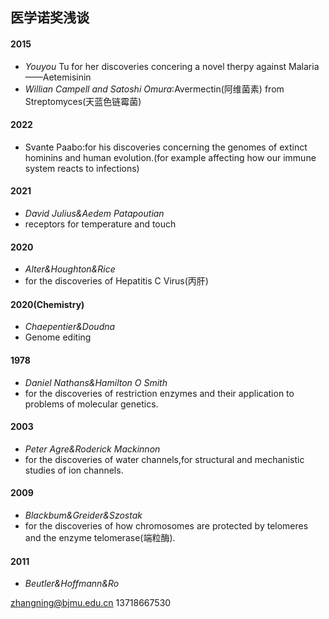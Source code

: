 ## 医学诺奖浅谈
#### 2015
- *Youyou* Tu for her discoveries concering a novel therpy against Malaria——Aetemisinin
- *Willian Campell and Satoshi Omura*:Avermectin(阿维菌素) from Streptomyces(天蓝色链霉菌)
#### 2022
- Svante Paabo:for his discoveries concerning the genomes of extinct hominins and human evolution.(for example affecting how our immune system reacts to infections)
#### 2021
- *David Julius&Aedem Patapoutian*
- receptors for temperature and touch
#### 2020
- *Alter&Houghton&Rice*
- for the discoveries of Hepatitis C Virus(丙肝)
#### 2020(Chemistry)
- *Chaepentier&Doudna*
- Genome editing 
#### 1978
- *Daniel Nathans&Hamilton O Smith*
- for the discoveries of restriction enzymes and their application to problems of molecular genetics.
#### 2003
- *Peter Agre&Roderick Mackinnon*
- for the discoveries of water channels,for structural and mechanistic studies of ion channels.
#### 2009
- *Blackbum&Greider&Szostak*
- for the discoveries of how chromosomes are protected by telomeres and the enzyme telomerase(端粒酶).
#### 2011
- *Beutler&Hoffmann&Ro*

zhangning@bjmu.edu.cn
13718667530



